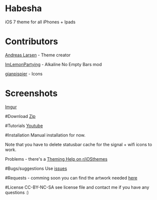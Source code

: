# Habesha
iOS 7 theme for all iPhones + Ipads

# Contributors
[Andreas Larsen](http://www.andreaslarsen.dk) - Theme creator

[ImLemonPartying](http://www.reddit.com/user/ImLemonPartying) - Alkaline No Empty Bars mod

[gianpispier](https://github.com/gianpispier) - Icons

# Screenshots
[Imgur](http://imgur.com/a/7uDxB)

#Download
[Zip](https://github.com/andreaslarsen/habesha/archive/master.zip)

#Tutorials
[Youtube](https://www.youtube.com/watch?v=Xu9YZSiugzg&list=PLu10KOqPpseQVdqkfgSX2C8liWPSGG0bb)

#Installation
Manual installation for now. 

Note that you have to delete statusbar cache for the signal + wifi icons to work.

Problems - there's a [Theming Help on r/iOSthemes](http://www.reddit.com/r/iOSthemes/)

#Bugs/suggestions
Use [issues](https://github.com/andreaslarsen/habesha/issues/)

#Requests - comming soon
you can find the artwork needed [here](http://bendodson.com/projects/itunes-artwork-finder/?entity=software&show=habesha&country=us)

#License
CC-BY-NC-SA see license file and contact me if you have any questions :)
